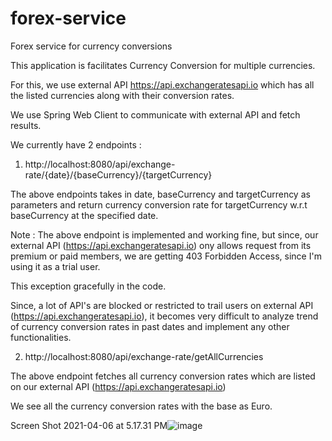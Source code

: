 # forex-service
Forex service for currency conversions


This application is facilitates Currency Conversion for multiple currencies. 

For this, we use external API https://api.exchangeratesapi.io which has all the listed currencies along with their conversion rates.

We use Spring Web Client to communicate with external API and fetch results.

We currently have 2 endpoints :

1) http://localhost:8080/api/exchange-rate/{date}/{baseCurrency}/{targetCurrency}

The above endpoints takes in date, baseCurrency and targetCurrency as parameters and return currency conversion rate 
for targetCurrency w.r.t baseCurrency at the specified date.

Note : The above endpoint is implemented and working fine, but since, our external API (https://api.exchangeratesapi.io)
ony allows request from its premium or paid members, we are getting 403 Forbidden Access, since I'm using it as a trial user.

This exception gracefully in the code.

Since, a lot of API's are blocked or restricted to trail users on external API (https://api.exchangeratesapi.io), it becomes 
very difficult to analyze trend of currency conversion rates in past dates and implement any other functionalities.



2) http://localhost:8080/api/exchange-rate/getAllCurrencies

The above endpoint fetches all currency conversion rates which are listed on our external API (https://api.exchangeratesapi.io)

We see all the currency conversion rates with the base as Euro.

Screen Shot 2021-04-06 at 5.17.31 PM![image](https://user-images.githubusercontent.com/30754286/113706250-139e5280-96fc-11eb-9bd0-4705d593f978.png)

